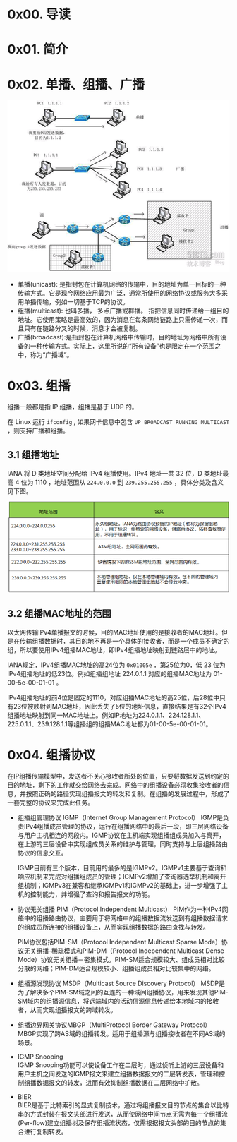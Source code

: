 # 0x00. 导读

# 0x01. 简介

# 0x02. 单播、组播、广播

![Alt text](../../../pic/linux/net/multicast/all_cast.png)

- 单播(unicast): 是指封包在计算机网络的传输中，目的地址为单一目标的一种传输方式。它是现今网络应用最为广泛，通常所使用的网络协议或服务大多采用单播传输，例如一切基于TCP的协议。 
- 组播(multicast): 也叫多播， 多点广播或群播。 指把信息同时传递给一组目的地址。它使用策略是最高效的，因为消息在每条网络链路上只需传递一次，而且只有在链路分叉的时候，消息才会被复制。 
- 广播(broadcast):是指封包在计算机网络中传输时，目的地址为网络中所有设备的一种传输方式。实际上，这里所说的“所有设备”也是限定在一个范围之中，称为“广播域”。 

# 0x03. 组播

组播一般都是指 IP 组播，组播是基于 UDP 的。

在 Linux 运行 `ifconfig` , 如果网卡信息中包含 `UP BROADCAST RUNNING MULTICAST` ，则支持广播和组播。

## 3.1 组播地址

IANA 将 D 类地址空间分配给 IPv4 组播使用。IPv4 地址一共 32 位，D 类地址最高 4 位为 1110 ，地址范围从 `224.0.0.0` 到 `239.255.255.255` ，具体分类及含义见下图。

![Alt text](../../../pic/linux/net/multicast/multicast_address.png)

## 3.2 组播MAC地址的范围

以太网传输IPv4单播报文的时候，目的MAC地址使用的是接收者的MAC地址。但是在传输组播数据时，其目的地不再是一个具体的接收者，而是一个成员不确定的组，所以要使用IPv4组播MAC地址，即IPv4组播地址映射到链路层中的地址。

IANA规定，IPv4组播MAC地址的高24位为 `0x01005e` ，第25位为0，低 23 位为IPv4组播地址的低23位。例如组播组地址 224.0.1.1 对应的组播MAC地址为 01-00-5e-00-01-01 。

IPv4组播地址的前4位是固定的1110，对应组播MAC地址的高25位，后28位中只有23位被映射到MAC地址，因此丢失了5位的地址信息，直接结果是有32个IPv4组播地址映射到同一MAC地址上。例如IP地址为224.0.1.1、224.128.1.1、225.0.1.1、239.128.1.1等组播组的组播MAC地址都为01-00-5e-00-01-01。

# 0x04. 组播协议

在IP组播传输模型中，发送者不关心接收者所处的位置，只要将数据发送到约定的目的地址，剩下的工作就交给网络去完成。网络中的组播设备必须收集接收者的信息，并按照正确的路径实现组播报文的转发和复制。在组播的发展过程中，形成了一套完整的协议来完成此任务。

- 组播组管理协议 IGMP（Internet Group Management Protocol）
IGMP是负责IPv4组播成员管理的协议，运行在组播网络中的最后一段，即三层网络设备与用户主机相连的网段内。IGMP协议在主机端实现组播组成员加入与离开，在上游的三层设备中实现组成员关系的维护与管理，同时支持与上层组播路由协议的信息交互。

    IGMP目前有三个版本，目前用的最多的是IGMPv2。IGMPv1主要基于查询和响应机制来完成对组播组成员的管理；IGMPv2增加了查询器选举机制和离开组机制；IGMPv3在兼容和继承IGMPv1和IGMPv2的基础上，进一步增强了主机的控制能力，并增强了查询和报告报文的功能。

- 协议无关组播 PIM（Protocol Independent Multicast）
PIM作为一种IPv4网络中的组播路由协议，主要用于将网络中的组播数据流发送到有组播数据请求的组成员所连接的组播设备上，从而实现组播数据的路由查找与转发。

    PIM协议包括PIM-SM（Protocol Independent Multicast Sparse Mode）协议无关组播-稀疏模式和PIM-DM（Protocol Independent Multicast Dense Mode）协议无关组播－密集模式。PIM-SM适合规模较大、组成员相对比较分散的网络；PIM-DM适合规模较小、组播组成员相对比较集中的网络。

- 组播源发现协议 MSDP（Multicast Source Discovery Protocol）
MSDP是为了解决多个PIM-SM域之间的互连的一种域间组播协议，用来发现其他PIM-SM域内的组播源信息，将远端域内的活动信源信息传递给本地域内的接收者，从而实现组播报文的跨域转发。

- 组播边界网关协议MBGP（MultiProtocol Border Gateway Protocol）
MBGP实现了跨AS域的组播转发。适用于组播源与组播接收者在不同AS域的场景。

- IGMP Snooping  
IGMP Snooping功能可以使设备工作在二层时，通过侦听上游的三层设备和用户主机之间发送的IGMP报文来建立组播数据报文的二层转发表，管理和控制组播数据报文的转发，进而有效抑制组播数据在二层网络中扩散。

- BIER  
BIER是基于比特索引的显式复制技术，通过将组播报文目的节点的集合以比特串的方式封装在报文头部进行发送，从而使网络中间节点无需为每一个组播流(Per-flow)建立组播树及保存组播流状态，仅需根据报文头部的目的节点的集合进行复制转发。
